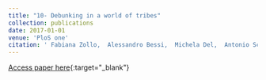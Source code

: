 ```yaml
---
title: "10- Debunking in a world of tribes"
collection: publications
date: 2017-01-01
venue: 'PloS one'
citation: ' Fabiana Zollo,  Alessandro Bessi,  Michela Del,  Antonio Scala,  Guido Caldarelli,  Louis Shekhtman,  Shlomo Havlin,  Walter Quattrociocchi, &quot;Debunking in a world of tribes.&quot; PloS one, 2017.'
---
```

[Access paper here](https://journals.plos.org/plosone/article?id=10.1371/journal.pone.0181821){:target="_blank"}
